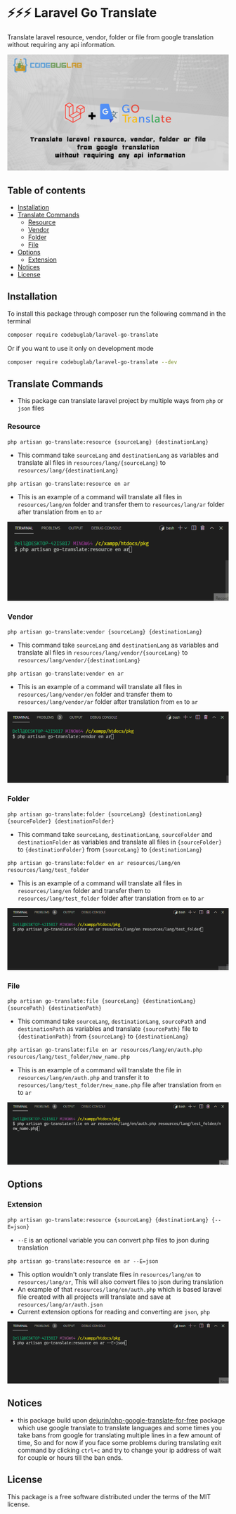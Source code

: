# ⚡⚡⚡ Laravel Go Translate

Translate laravel resource, vendor, folder or file from google translation without requiring any api information.

![Laravel go translate](logo.png)

## Table of contents <!-- omit in toc -->

- [Installation](#installation)
- [Translate Commands](#translatecommands)
  - [Resource](#resource)
  - [Vendor](#vendor)
  - [Folder](#folder)
  - [File](#file)
- [Options](#Options)
  - [Extension](#extension)
- [Notices](#notices)
- [License](#license)

## Installation

To install this package through composer run the following command in the terminal

```bash
composer require codebuglab/laravel-go-translate
```
Or if you want to use it only on development mode
```bash
composer require codebuglab/laravel-go-translate --dev
```

## Translate Commands
- This package can translate laravel project by multiple ways from `php` or `json` files


### Resource
```
php artisan go-translate:resource {sourceLang} {destinationLang}
```
- This command take `sourceLang` and `destinationLang` as variables and translate all files in `resources/lang/{sourceLang}`
to `resources/lang/{destinationLang}`
```
php artisan go-translate:resource en ar
```
- This is an example of a command will translate all files in `resources/lang/en` folder and transfer them to `resources/lang/ar` folder after translation from `en` to `ar`

![](translate_resource.gif)



### Vendor
```
php artisan go-translate:vendor {sourceLang} {destinationLang}
```
- This command take `sourceLang` and `destinationLang` as variables and translate all files in `resources/lang/vendor/{sourceLang}`
to `resources/lang/vendor/{destinationLang}`
```
php artisan go-translate:vendor en ar
```
- This is an example of a command will translate all files in `resources/lang/vendor/en` folder and transfer them to `resources/lang/vendor/ar` folder after translation from `en` to `ar`

![](translate_vendor.gif)


### Folder
```
php artisan go-translate:folder {sourceLang} {destinationLang} {sourceFolder} {destinationFolder}
```
- This command take `sourceLang`, `destinationLang`, `sourceFolder` and `destinationFolder` as variables and translate all files in `{sourceFolder}` to `{destinationFolder}` from `{sourceLang}` to `{destinationLang}`
```
php artisan go-translate:folder en ar resources/lang/en resources/lang/test_folder
```
- This is an example of a command will translate all files in `resources/lang/en` folder and transfer them to `resources/lang/test_folder` folder after translation from `en` to `ar`

![](translate_folder.gif)


### File
```
php artisan go-translate:file {sourceLang} {destinationLang} {sourcePath} {destinationPath}
```
- This command take `sourceLang`, `destinationLang`, `sourcePath` and `destinationPath` as variables and translate `{sourcePath}` file to `{destinationPath}` from `{sourceLang}` to `{destinationLang}`
```
php artisan go-translate:file en ar resources/lang/en/auth.php resources/lang/test_folder/new_name.php
```
- This is an example of a command will translate the file in `resources/lang/en/auth.php` and transfer it to `resources/lang/test_folder/new_name.php` file after translation from `en` to `ar`

![](translate_file.gif)


## Options


### Extension
```
php artisan go-translate:resource {sourceLang} {destinationLang} {--E=json}
```
- `--E` is an optional variable you can convert php files to json during translation
```
php artisan go-translate:resource en ar --E=json
```
- This option wouldn't only translate files in `resources/lang/en` to `resources/lang/ar`, This will also convert files to json during translation
- An example of that `resources/lang/en/auth.php` which is based laravel file created with all projects will translate and save at `resources/lang/ar/auth.json`
- Current extension options for reading and converting are `json`, `php`

![](translate_with_extension.gif)


## Notices

- this package build upon [dejurin/php-google-translate-for-free](https://github.com/dejurin/php-google-translate-for-free) package which use google translate to translate languages and some times you take bans from google for translating multiple lines in a few amount of time, So and for now if you face some problems during translating exit command by clicking `ctrl+c` and try to change your ip address of wait for couple or hours till the ban ends.




## License

This package is a free software distributed under the terms of the MIT license.
